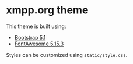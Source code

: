 # xmpp.org theme

This theme is built using:
 * [Bootstrap 5.1](https://getbootstrap.com/docs/5.1/getting-started/introduction/)
 * [FontAwesome 5.15.3](https://fontawesome.com/v5.15/how-to-use/on-the-web/referencing-icons/basic-use)
 
Styles can be customized using `static/style.css`.
